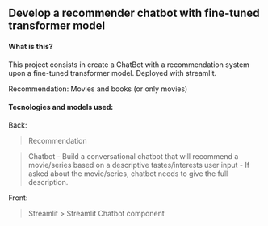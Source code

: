 ## Develop a recommender chatbot with fine-tuned transformer model

#### **What is this?**
This project consists in create a ChatBot with a recommendation system upon a fine-tuned transformer model. Deployed with streamlit.

Recommendation: Movies and books (or only movies)


#### **Tecnologies and models used:**
Back:
> Recommendation 

> Chatbot 
    - Build a conversational chatbot that will recommend a movie/series based on a descriptive tastes/interests user input
    - If asked about the movie/series, chatbot needs to give the full description.  

Front:
> Streamlit
    > Streamlit Chatbot component
